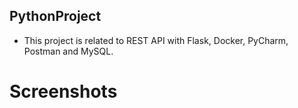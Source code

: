 ## PythonProject

- This project is related to REST API with Flask, Docker, PyCharm, Postman and MySQL.

# Screenshots

